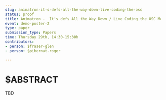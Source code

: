 ```yaml
---
slug: animatron-it-s-defs-all-the-way-down-live-coding-the-osc
status: proof
title: Animatron -  It's defs All the Way Down / Live Coding the OSC Messaging Protocol
event: demo-poster-2
type: paper
submission_type: Papers
time: Thursday 29th, 14:30-15:30h
contributors:
- person: $fraser-glen
- person: $pibernat-roger

---
```


# $ABSTRACT

TBD

